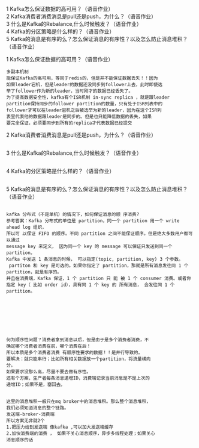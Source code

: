 1 Kafka怎么保证数据的高可用？（语音作业）<br>
2 Kafka消费者消费消息是pull还是push，为什么？（语音作业）<br>
3 什么是Kafka的Rebalance,什么时候触发？（语音作业）<br>
4 Kafka的分区策略是什么样的？（语音作业）<br>
5 Kafka的消息是有序的么？怎么保证消息的有序性？以及怎么防止消息堆积？（语音作业）<br>

1 Kafka怎么保证数据的高可用？（语音作业）<br>

```text
多副本机制
能保证Kafka的高可用，等同于redis的，但是并不能保证数据丢失！！因为
如果leader宕机，但是leader的数据还没同步到follower上去，此时即使选
举了follower作为新的leader，当时刚才的数据已经丢失了。
为了提高数据安全性，kafka有个ISR机制 in-sync replica ，就是跟leader
partition保持同步的follower partition的数量，只有处于ISR列表中的
follower才可以在leader宕机之后被选举为新的leader，因为在这个ISR列
表里代表他的数据跟leader是同步的。但是也只能降低数据的丢失，如果
要完全保证，必须要同步到所有的replica才代表数据已经提交
```

2 Kafka消费者消费消息是pull还是push，为什么？（语音作业）<br>

```text

```

3 什么是Kafka的Rebalance,什么时候触发？（语音作业）<br>

```text

```

4 Kafka的分区策略是什么样的？（语音作业）<br>

```text

```

5 Kafka的消息是有序的么？怎么保证消息的有序性？以及怎么防止消息堆积？（语音作业）<br>

```text

kafka 分布式（不是单机）的情况下，如何保证消息的顺 序消费?
参考答案：Kafka 分布式的单位是 partition，同一个 partition 用一个 write ahead log 组织，
所以可 以保证 FIFO 的顺序。不同 partition 之间不能保证顺序。但是绝大多数用户都可以通过 
message key 来定义， 因为同一个 key 的 message 可以保证只发送到同一个 partition。 
Kafka 中发送 1 条消息的时候， 可以指定(topic, partition, key) 3 个参数。
 partiton 和 key 是可选的。如果你指定了 partition，那就是所有消息发往同 1 个 partition，就是有序的。
并且在消费端，Kafka 保证，1 个 partition 只 能 被 1 个 consumer 消费。或者你指定 key（ 比如 order id），具有同 1 个 key 的 所有消息， 会发往同 1 个 partition。








何为顺序性问题？消费者拿到消息以后，但是由于是多个消费者消费，不
确定哪个消费者消费在前，哪个消费在后！
所以本质是多个消费者消费 有顺序性要求的数据！！是并行导致的。
要解决：就只能串行；比如所有相关数据放一个partition，将流量横向
分。
如果要求没那么高，尽量不要去做有序性。
还有个方案，生产者每条消息递增ID，消费端记录当前消息是不是上次的
递增ID；如果不是，塞回去。


这里的消息堆积一般只在mq broker中的消息堆积。那么整个消息堆积，
我们必须知道消息的整个链路。
发送端-broker-消费端
所以方案无非就2个
1.把压力给到发送端 像kafka ,可以加大发送端缓存
2.加快消费端的消费 ， 如果不关心消息顺序，异步多线程处理；如果关心
消息顺序的话
```
